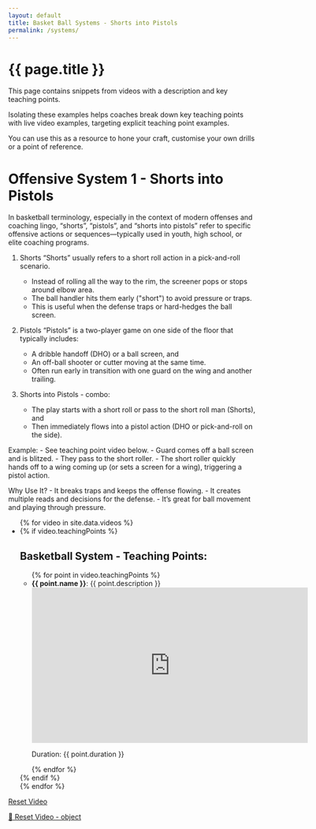 ```yaml
---
layout: default
title: Basket Ball Systems - Shorts into Pistols
permalink: /systems/
---
```


<h1>{{ page.title }}</h1>
<p>
This page contains snippets from videos with a description and key teaching points.

Isolating these examples helps coaches break down key teaching points with live video examples, targeting explicit teaching point examples.

You can use this as a resource to hone your craft, customise your own drills or a point of reference.</p>

<h1> Offensive System 1 - Shorts into Pistols </h1>

In basketball terminology, especially in the context of modern offenses and coaching lingo, “shorts”, “pistols”, and “shorts into pistols” refer to specific offensive actions or sequences—typically used in youth, high school, or elite coaching programs.

1. Shorts
“Shorts” usually refers to a short roll action in a pick-and-roll scenario.
    - Instead of rolling all the way to the rim, the screener pops or stops around elbow area.
    - The ball handler hits them early ("short") to avoid pressure or traps.
    - This is useful when the defense traps or hard-hedges the ball screen.

2. Pistols
“Pistols” is a two-player game on one side of the floor that typically includes:
    - A dribble handoff (DHO) or a ball screen, and
    - An off-ball shooter or cutter moving at the same time.
    - Often run early in transition with one guard on the wing and another trailing.

3. Shorts into Pistols - combo:
    - The play starts with a short roll or pass to the short roll man (Shorts), and
    - Then immediately flows into a pistol action (DHO or pick-and-roll on the side).

Example:
    - See teaching point video below.
    - Guard comes off a ball screen and is blitzed.
    - They pass to the short roller.
    - The short roller quickly hands off to a wing coming up (or sets a screen for a wing), triggering a pistol action.

Why Use It?
    - It breaks traps and keeps the offense flowing.
    - It creates multiple reads and decisions for the defense.
    - It’s great for ball movement and playing through pressure.

<ul>
  {% for video in site.data.videos %}
    <li>
        {% if video.teachingPoints %}
        <h2>Basketball System - Teaching Points:</h2>
        <ul>
        {% for point in video.teachingPoints %}
        <li>
            <strong>{{ point.name }}</strong>: {{ point.description }}<br>
            <iframe width="560" height="315"
            src="https://www.youtube.com/embed/{{ video.id }}?start={{ point.start }}&end={{ point.end }}" title="Basketball For Coaches" 
            frameborder="0" allow="accelerometer; autoplay; clipboard-write; encrypted-media; gyroscope; picture-in-picture"
            allowfullscreen>
            </iframe>
            <p>Duration: {{ point.duration }}</p>
        </li>
        {% endfor %}
        </ul>
      {% endif %}
    </li>
  {% endfor %}
</ul>

<a href="{{ page.url }}">Reset Video</a>

<a href="#" onclick="resetVideo('video-{{ video.id }}-{{ point.start }}-{{ point.end }}')">🔁 Reset Video - object</a>

<script>
  function resetVideo(id) {
    const iframe = document.getElementById(id);
    const src = iframe.src;
    iframe.src = src;
  }
</script>